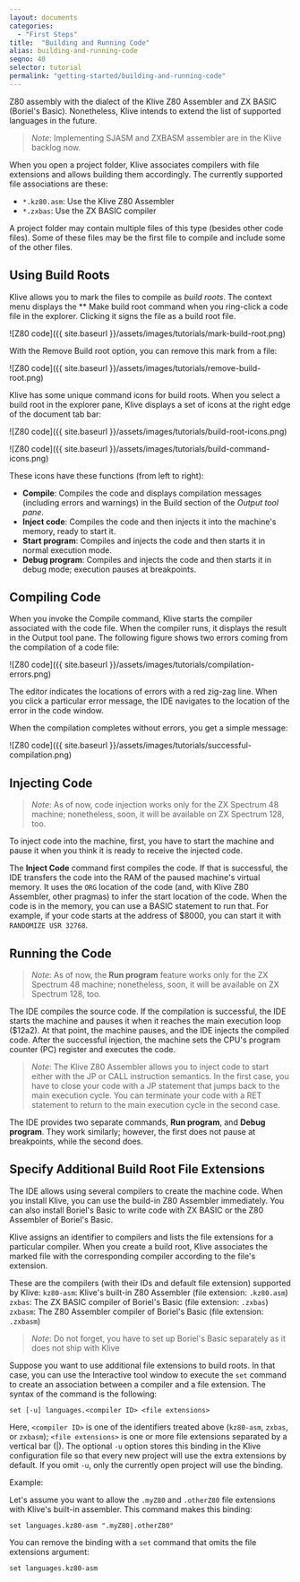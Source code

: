 ```yaml
---
layout: documents
categories: 
  - "First Steps"
title:  "Building and Running Code"
alias: building-and-running-code
seqno: 40
selector: tutorial
permalink: "getting-started/building-and-running-code"
---
```


Z80 assembly with the dialect of the Klive Z80 Assembler and ZX BASIC (Boriel's Basic). Nonetheless, Klive intends to extend the list of supported languages in the future. 

> *Note*:  Implementing SJASM and ZXBASM assembler are in the Klive backlog now.

When you open a project folder, Klive associates compilers with file extensions and allows building them accordingly. The currently supported file associations are these:
- `*.kz80.asm`: Use the Klive Z80 Assembler
- `*.zxbas`: Use the ZX BASIC compiler

A project folder may contain multiple files of this type (besides other code files). Some of these files may be the first file to compile and include some of the other files.

## Using Build Roots

Klive allows you to mark the files to compile as *build roots*. The context menu displays the ** Make build root command when you ring-click a code file in the explorer. Clicking it signs the file as a build root file.

![Z80 code]({{ site.baseurl }}/assets/images/tutorials/mark-build-root.png)

With the Remove Build root option, you can remove this mark from a file:

![Z80 code]({{ site.baseurl }}/assets/images/tutorials/remove-build-root.png)

Klive has some unique command icons for build roots. When you select a build root in the explorer pane, Klive displays a set of icons at the right edge of the document tab bar:

![Z80 code]({{ site.baseurl }}/assets/images/tutorials/build-root-icons.png)

![Z80 code]({{ site.baseurl }}/assets/images/tutorials/build-command-icons.png)

These icons have these functions (from left to right):
- **Compile**: Compiles the code and displays compilation messages (including errors and warnings) in the Build section of the *Output tool pane*.
- **Inject code**: Compiles the code and then injects it into the machine's memory, ready to start it.
- **Start program**: Compiles and injects the code and then starts it in normal execution mode.
- **Debug program**: Compiles and injects the code and then starts it in debug mode; execution pauses at breakpoints.

## Compiling Code

When you invoke the Compile command, Klive starts the compiler associated with the code file. When the compiler runs, it displays the result in the Output tool pane. The following figure shows two errors coming from the compilation of a code file:

![Z80 code]({{ site.baseurl }}/assets/images/tutorials/compilation-errors.png)

The editor indicates the locations of errors with a red zig-zag line. When you click a particular error message, the IDE navigates to the location of the error in the code window.

When the compilation completes without errors, you get a simple message:

![Z80 code]({{ site.baseurl }}/assets/images/tutorials/successful-compilation.png)

## Injecting Code

> *Note*: As of now, code injection works only for the ZX Spectrum 48 machine; nonetheless, soon, it will be available on ZX Spectrum 128, too.

To inject code into the machine, first, you have to start the machine and pause it when you think it is ready to receive the injected code.

The **Inject Code** command first compiles the code. If that is successful, the IDE transfers the code into the RAM of the paused machine's virtual memory. It uses the `ORG` location of the code (and, with Klive Z80 Assembler, other pragmas) to infer the start location of the code.
When the code is in the memory, you can use a BASIC statement to run that. For example, if your code starts at the address of $8000, you can start it with `RANDOMIZE USR 32768`.

## Running the Code

> *Note*: As of now, the **Run program** feature works only for the ZX Spectrum 48 machine; nonetheless, soon, it will be available on ZX Spectrum 128, too.

The IDE compiles the source code. If the compilation is successful, the IDE starts the machine and pauses it when it reaches the main execution loop ($12a2). At that point, the machine pauses, and the IDE injects the compiled code. After the successful injection, the machine sets the CPU's program counter (PC) register and executes the code.

> *Note*: The Klive Z80 Assembler allows you to inject code to start either with the JP or CALL instruction semantics. In the first case, you have to close your code with a JP statement that jumps back to the main execution cycle. You can terminate your code with a RET statement to return to the main execution cycle in the second case.

The IDE provides two separate commands, **Run program**, and **Debug program**. They work similarly; however, the first does not pause at breakpoints, while the second does.

## Specify Additional Build Root File Extensions

The IDE allows using several compilers to create the machine code. When you install Klive, you can use the build-in Z80 Assembler immediately. You can also install Boriel's Basic to write code with ZX BASIC or the Z80 Assembler of Boriel's Basic.

Klive assigns an identifier to compilers and lists the file extensions for a particular compiler. When you create a build root, Klive associates the marked file with the corresponding compiler according to the file's extension.

These are the compilers (with their IDs and default file extension) supported by Klive:
`kz80-asm`: Klive's built-in Z80 Assembler (file extension: `.kz80.asm`)
`zxbas`: The ZX BASIC compiler of Boriel's Basic (file extension: `.zxbas`)
`zxbasm`: The Z80 Assembler compiler of Boriel's Basic (file extension: `.zxbasm`)

> *Note*: Do not forget, you have to set up Boriel's Basic separately as it does not ship with Klive

Suppose you want to use additional file extensions to build roots. In that case, you can use the Interactive tool window to execute the `set` command to create an association between a compiler and a file extension. The  syntax of the command is the following:

```
set [-u] languages.<compiler ID> <file extensions>
```

Here, `<compiler ID>` is one of the identifiers treated above (`kz80-asm`, `zxbas`, or `zxbasm`); `<file extensions>` is one or more file extensions separated by a vertical bar (\|). The optional `-u` option stores this binding in the Klive configuration file so that every new project will use the extra extensions by default. If you omit `-u`, only the currently open project will use the binding.

Example:

Let's assume you want to allow the `.myZ80` and `.otherZ80` file extensions with Klive's built-in assembler. This command makes this binding:

```
set languages.kz80-asm ".myZ80|.otherZ80"
```

You can remove the binding with a `set` command that omits the file extensions argument:

```
set languages.kz80-asm
```


